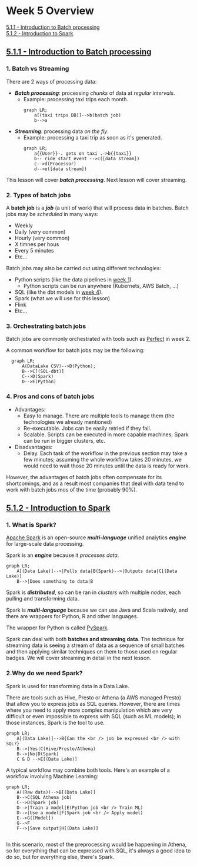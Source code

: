 # Week 5 Overview

[5.1.1 - Introduction to Batch processing](#511---introduction-to-batch-processing)<br />
[5.1.2 - Introduction to Spark](#512---introduction-to-spark)<br />


## [5.1.1 - Introduction to Batch processing](https://www.youtube.com/watch?v=dcHe5Fl3MF8&list=PL3MmuxUbc_hJed7dXYoJw8DoCuVHhGEQb&index=41)
### **1. Batch vs Streaming**
There are 2 ways of processing data:
* ***Batch processing***: processing _chunks_ of data at _regular intervals_.
    * Example: processing taxi trips each month.
        ```mermaid
        graph LR;
            a[(taxi trips DB)]-->b(batch job)
            b-->a
        ```
* ***Streaming***: processing data _on the fly_.
    * Example: processing a taxi trip as soon as it's generated.
        ```mermaid
        graph LR;
            a{{User}}-. gets on taxi .->b{{taxi}}
            b-- ride start event -->c([data stream])
            c-->d(Processor)
            d-->e([data stream])
        ```

This lesson will cover ***batch processing***. Next lesson will cover streaming.

### **2. Types of batch jobs**
A **batch job** is a ***job*** (a unit of work) that will process data in batches.
Batch jobs may be _scheduled_ in many ways:

* Weekly
* Daily (very common)
* Hourly (very common)
* X timnes per hous
* Every 5 minutes
* Etc...

Batch jobs may also be carried out using different technologies:

* Python scripts (like the data pipelines in [week 1](https://github.com/HanyingYan/data-engineering-zoomcamp-hy/tree/main/week1)).
    * Python scripts can be run anywhere (Kubernets, AWS Batch, ...)
* SQL (like the dbt models in [week 4](https://github.com/HanyingYan/data-engineering-zoomcamp-hy/tree/main/week4)).
* Spark (what we will use for this lesson)
* Flink
* Etc...

### **3. Orchestrating batch jobs**
Batch jobs are commonly orchestrated with tools such as [Perfect](https://github.com/HanyingYan/data-engineering-zoomcamp-hy/tree/main/week2) in week 2.

A common workflow for batch jobs may be the following:
```mermaid
  graph LR;
      A(DataLake CSV)-->B(Python);
      B-->C[(SQL-dbt)]
      C-->D(Spark)
      D-->E(Python)
```

### **4. Pros and cons of batch jobs**
* Advantages:
    * Easy to manage. There are multiple tools to manage them (the technologies we already mentioned)
    * Re-executable. Jobs can be easily retried if they fail.
    * Scalable. Scripts can be executed in more capable machines; Spark can be run in bigger clusters, etc.
* Disadvantages:
    * Delay. Each task of the workflow in the previous section may take a few minutes; assuming the whole workflow takes 20 minutes, we would need to wait those 20 minutes until the data is ready for work.

However, the advantages of batch jobs often compensate for its shortcomings, and as a result most companies that deal with data tend to work with batch jobs mos of the time (probably 90%).


## [5.1.2 - Introduction to Spark](https://www.youtube.com/watch?v=FhaqbEOuQ8U&list=PL3MmuxUbc_hJed7dXYoJw8DoCuVHhGEQb&index=43)
### **1. What is Spark?**
[Apache Spark](https://spark.apache.org/) is an open-source ***multi-language*** unified analytics ***engine*** for large-scale data processing.

Spark is an ***engine*** because it _processes data_.
```mermaid
graph LR;
    A[(Data Lake)]-->|Pulls data|B(Spark)-->|Outputs data|C[(Data Lake)]
    B-->|Does something to data|B
```

Spark is ***distributed***, so can be ran in _clusters_ with multiple _nodes_, each pulling and transforming data.

Spark is ***multi-language*** because we can use Java and Scala natively, and there are wrappers for Python, R and other languages.

The wrapper for Python is called [PySpark](https://spark.apache.org/docs/latest/api/python/).

Spark can deal with both **batches and streaming data**. The technique for streaming data is seeing a stream of data as a sequence of small batches and then applying similar techniques on them to those used on regular badges. We will cover streaming in detail in the next lesson.

### **2.Why do we need Spark?**
Spark is used for transforming data in a Data Lake.

There are tools such as Hive, Presto or Athena (a AWS managed Presto) that allow you to express jobs as SQL queries. However, there are times where you need to apply more complex manipulation which are very difficult or even impossible to express with SQL (such as ML models); in those instances, Spark is the tool to use.
```mermaid
graph LR;
    A[(Data Lake)]-->B{Can the <br /> job be expressed <br /> with SQL?}
    B-->|Yes|C(Hive/Presto/Athena)
    B-->|No|D(Spark)
    C & D -->E[(Data Lake)]
```

A typical workflow may combine both tools. Here's an example of a workflow involving Machine Learning:
```mermaid
graph LR;
    A((Raw data))-->B[(Data Lake)]
    B-->C(SQL Athena job)
    C-->D(Spark job)
    D-->|Train a model|E(Python job <br /> Train ML)
    D-->|Use a model|F(Spark job <br /> Apply model)
    E-->G([Model])
    G-->F
    F-->|Save output|H[(Data Lake)]
    
```
In this scenario, most of the preprocessing would be happening in Athena, so for everything that can be expressed with SQL, it's always a good idea to do so, but for everything else, there's Spark.
